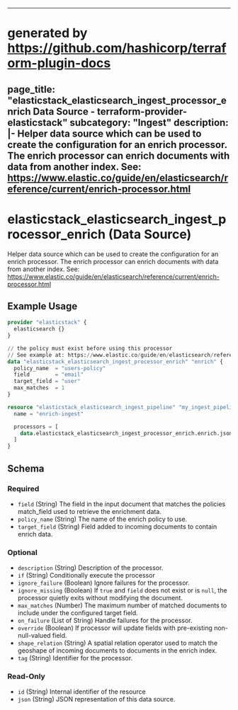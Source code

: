 
---
# generated by https://github.com/hashicorp/terraform-plugin-docs
page_title: "elasticstack_elasticsearch_ingest_processor_enrich Data Source - terraform-provider-elasticstack"
subcategory: "Ingest"
description: |-
  Helper data source which can be used to create the configuration for an enrich processor. The enrich processor can enrich documents with data from another index. See: https://www.elastic.co/guide/en/elasticsearch/reference/current/enrich-processor.html
---

# elasticstack_elasticsearch_ingest_processor_enrich (Data Source)

Helper data source which can be used to create the configuration for an enrich processor. The enrich processor can enrich documents with data from another index. See: https://www.elastic.co/guide/en/elasticsearch/reference/current/enrich-processor.html

## Example Usage

```terraform
provider "elasticstack" {
  elasticsearch {}
}

// the policy must exist before using this processor
// See example at: https://www.elastic.co/guide/en/elasticsearch/reference/current/match-enrich-policy-type.html
data "elasticstack_elasticsearch_ingest_processor_enrich" "enrich" {
  policy_name  = "users-policy"
  field        = "email"
  target_field = "user"
  max_matches  = 1
}

resource "elasticstack_elasticsearch_ingest_pipeline" "my_ingest_pipeline" {
  name = "enrich-ingest"

  processors = [
    data.elasticstack_elasticsearch_ingest_processor_enrich.enrich.json
  ]
}
```

<!-- schema generated by tfplugindocs -->
## Schema

### Required

- `field` (String) The field in the input document that matches the policies match_field used to retrieve the enrichment data.
- `policy_name` (String) The name of the enrich policy to use.
- `target_field` (String) Field added to incoming documents to contain enrich data.

### Optional

- `description` (String) Description of the processor.
- `if` (String) Conditionally execute the processor
- `ignore_failure` (Boolean) Ignore failures for the processor.
- `ignore_missing` (Boolean) If `true` and `field` does not exist or is `null`, the processor quietly exits without modifying the document.
- `max_matches` (Number) The maximum number of matched documents to include under the configured target field.
- `on_failure` (List of String) Handle failures for the processor.
- `override` (Boolean) If processor will update fields with pre-existing non-null-valued field.
- `shape_relation` (String) A spatial relation operator used to match the geoshape of incoming documents to documents in the enrich index.
- `tag` (String) Identifier for the processor.

### Read-Only

- `id` (String) Internal identifier of the resource
- `json` (String) JSON representation of this data source.
